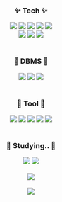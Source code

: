 <!--
**Oh-Junho-KR/Oh-Junho-KR** is a ✨ _special_ ✨ repository because its `README.md` (this file) appears on your GitHub profile.

Here are some ideas to get you started:

- 🔭 I’m currently working on ...
- 🌱 I’m currently learning ...
- 👯 I’m looking to collaborate on ...
- 🤔 I’m looking for help with ...
- 💬 Ask me about ...
- 📫 How to reach me: ...
- 😄 Pronouns: ...
- ⚡ Fun fact: ...
-->

<!--
![header](https://capsule-render.vercel.app/api?type=waving&color=auto&height=300&section=header&text=S/W&fontSize=90)
-->

<div align="center">
	<h3> ✨ Tech ✨ </h3>
	<img src="https://img.shields.io/badge/c-A8B9CC?style=for-the-badge&logo=C&logoColor=white">
	<img src="https://img.shields.io/badge/c++-00599C?style=for-the-badge&logo=C++&logoColor=white">
	<img src="https://img.shields.io/badge/C Sharp-99CC00?style=for-the-badge&logo=Sharp&logoColor=white">
	<img src="https://img.shields.io/badge/java-FFBB00?style=for-the-badge&logo=Java&logoColor=white">
	<img src="https://img.shields.io/badge/javascript-F7DF1E?style=for-the-badge&logo=JavaScript&logoColor=white">
	<br/>
	<img src="https://img.shields.io/badge/html5-E34F26?style=for-the-badge&logo=HTML5&logoColor=white">
	<img src="https://img.shields.io/badge/css3-1572B6?style=for-the-badge&logo=CSS3&logoColor=white">
	<img src="https://img.shields.io/badge/android-34A853?style=for-the-badge&logo=Android&logoColor=white">
	<br/>
	<br/>
	<h3> 📠 DBMS 📠 </h3>
	<img src="https://img.shields.io/badge/mysql-4479A1?style=for-the-badge&logo=MySQL&logoColor=white">
	<img src="https://img.shields.io/badge/mssql-A566FF?style=for-the-badge&logo=MsSQL&logoColor=white">
	<img src="https://img.shields.io/badge/sqlite-003B57?style=for-the-badge&logo=SQLite&logoColor=white">
	<br/>
	<br/>
	<h3> 🔨 Tool 🔨 </h3>
	<img src="https://img.shields.io/badge/.NET Framework-512BD4?style=for-the-badge&logo=.NET&logoColor=white">
	<img src="https://img.shields.io/badge/ASP.NET-990085?style=for-the-badge&logo=ASP.NET&logoColor=white">
	<img src="https://img.shields.io/badge/eclipseide-2C2255?style=for-the-badge&logo=Eclipse IDE&logoColor=white">
	<img src="https://img.shields.io/badge/android studio-3DDC84?style=for-the-badge&logo=Android Studio&logoColor=white">
	<img src="https://img.shields.io/badge/apache tomcat-F8DC75?style=for-the-badge&logo=ApacheTomcat&logoColor=white">
	<br/>
	<br/>
	<h3> 📖 Studying.. 📖 </h3>
  	<img src="https://img.shields.io/badge/react-4479A1?style=for-the-badge&logo=React&logoColor=white">
	<img src="https://img.shields.io/badge/spring-3DDC84?style=for-the-badge&logo=Spring&logoColor=white">
	<br/>
	<br/>
	<img src="https://github-readme-stats.vercel.app/api/top-langs/?username=Oh-Junho-KR&layout=compact">
	<br/>
	<br/>
	<img src="https://github-readme-stats.vercel.app/api?username=Oh-Junho-KR&show_icons=true">
</div>
